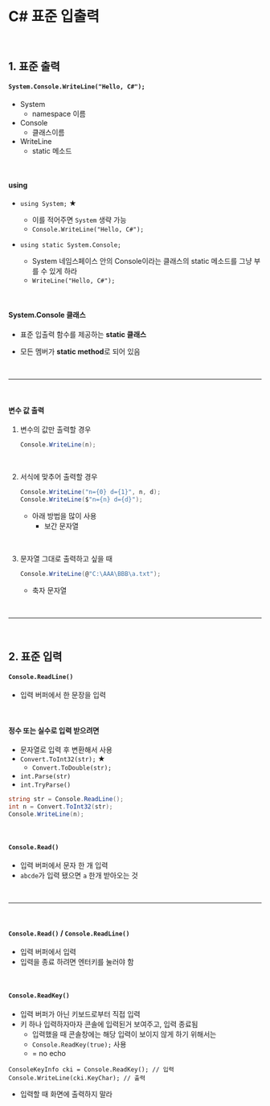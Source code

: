 # C# 표준 입출력

<br>

## 1. 표준 출력

#### `System.Console.WriteLine("Hello, C#");`

* System
  * namespace 이름
* Console
  * 클래스이름
* WriteLine
  * static 메소드

<br>

#### using

* `using System;` ★
  * 이를 적어주면 `System` 생략 가능
  * `Console.WriteLine("Hello, C#");`

* `using static System.Console;`
  * System 네임스페이스 안의 Console이라는 클래스의 static 메소드를 그냥 부를 수 있게 하라
  * `WriteLine("Hello, C#");`

<br>

#### System.Console 클래스

* 표준 입출력 함수를 제공하는 **static 클래스**

* 모든 멤버가 **static method**로 되어 있음

<br>

---

<br>

#### 변수 값 출력

1. 변수의 값만 출력할 경우

   ```c#
   Console.WriteLine(n);
   ```

<br>

2. 서식에 맞추어 출력할 경우

   ```c#
   Console.WriteLine("n={0} d={1}", n, d);
   Console.WriteLine($"n={n} d={d}"); 
   ```

   * 아래 방법을 많이 사용
     * 보간 문자열

<br>

3. 문자열 그대로 출력하고 싶을 때

   ```c#
   Console.WriteLine(@"C:\AAA\BBB\a.txt");
   ```

   * 축자 문자열

<br>

---

<br>

## 2. 표준 입력

#### `Console.ReadLine()`

* 입력 버퍼에서 한 문장을 입력

<br>

#### 정수 또는 실수로 입력 받으려면

* 문자열로 입력 후 변환해서 사용
* `Convert.ToInt32(str);` ★
  * `Convert.ToDouble(str);`
* `int.Parse(str)`
* `int.TryParse()`

```c#
string str = Console.ReadLine();
int n = Convert.ToInt32(str);
Console.WriteLine(n);
```

 <br>

#### `Console.Read()`

* 입력 버퍼에서 문자 한 개 입력
* `abcde`가 입력 됐으면 `a` 한개 받아오는 것

<br>

---

<br>

#### `Console.Read()` / `Console.ReadLine()`

* 입력 버퍼에서 입력
* 입력을 종료 하려면 엔터키를 눌러야 함

<br>

#### `Console.ReadKey()`

* 입력 버퍼가 아닌 키보드로부터 직접 입력
* 키 하나 입력하자마자 콘솔에 입력된거 보여주고, 입력 종료됨
  * 입력했을 때 콘솔창에는 해당 입력이 보이지 않게 하기 위해서는
  * `Console.ReadKey(true);` 사용
  * = no echo

````
ConsoleKeyInfo cki = Console.ReadKey(); // 입력
Console.WriteLine(cki.KeyChar); // 출력
````

* 입력할 때 화면에 출력하지 말라















